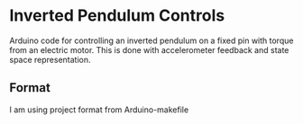 # Inverted Pendulum Controls
Arduino code for controlling an inverted pendulum on a fixed pin with torque from an electric motor. This is done with accelerometer feedback and state space representation.

## Format
I am using project format from Arduino-makefile

